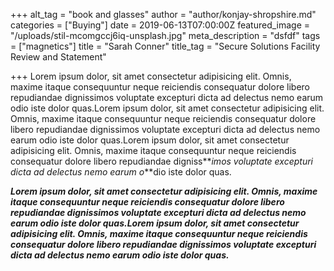 +++
alt_tag = "book and glasses"
author = "author/konjay-shropshire.md"
categories = ["Buying"]
date = 2019-06-13T07:00:00Z
featured_image = "/uploads/stil-mcomgccj6iq-unsplash.jpg"
meta_description = "dsfdf"
tags = ["magnetics"]
title = "Sarah Conner"
title_tag = "Secure Solutions Facility Review and Statement"

+++
Lorem ipsum dolor, sit amet consectetur adipisicing elit. Omnis, maxime itaque consequuntur neque reiciendis consequatur dolore libero repudiandae dignissimos voluptate excepturi dicta ad delectus nemo earum odio iste dolor quas.Lorem ipsum dolor, sit amet consectetur adipisicing elit. Omnis, maxime itaque consequuntur neque reiciendis consequatur dolore libero repudiandae dignissimos voluptate excepturi dicta ad delectus nemo earum odio iste dolor quas.Lorem ipsum dolor, sit amet consectetur adipisicing elit. Omnis, maxime itaque consequuntur neque reiciendis consequatur dolore libero repudiandae digniss**_imos voluptate excepturi dicta ad delectus nemo earum o_**dio iste dolor quas.

**_Lorem ipsum dolor, sit amet consectetur adipisicing elit. Omnis, maxime itaque consequuntur neque reiciendis consequatur dolore libero repudiandae dignissimos voluptate excepturi dicta ad delectus nemo earum odio iste dolor quas.Lorem ipsum dolor, sit amet consectetur adipisicing elit. Omnis, maxime itaque consequuntur neque reiciendis consequatur dolore libero repudiandae dignissimos voluptate excepturi dicta ad delectus nemo earum odio iste dolor quas._**